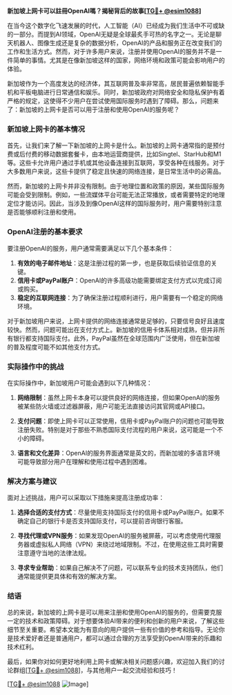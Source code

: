 **新加坡上网卡可以註冊OpenAI嗎？揭秘背后的故事[[TG💪+ @esim1088](https://t.me/s/esim1088)]**

在当今这个数字化飞速发展的时代，人工智能（AI）已经成为我们生活中不可或缺的一部分。而提到AI领域，OpenAI无疑是全球最炙手可热的名字之一。无论是聊天机器人、图像生成还是复杂的数据分析，OpenAI的产品和服务正在改变我们的工作和生活方式。然而，对于许多用户来说，注册并使用OpenAI的服务并不是一件简单的事情。尤其是在像新加坡这样的国家，网络环境和政策可能会影响用户的体验。

新加坡作为一个高度发达的经济体，其互联网普及率非常高，居民普遍依赖智能手机和平板电脑进行日常通信和娱乐。同时，新加坡政府对网络安全和隐私保护有着严格的规定，这使得不少用户在尝试使用国际服务时遇到了障碍。那么，问题来了：新加坡的上网卡是否可以用于注册和使用OpenAI的服务呢？

### 新加坡上网卡的基本情况

首先，让我们来了解一下新加坡的上网卡是什么。新加坡的上网卡通常指的是预付费或后付费的移动数据套餐卡，由本地运营商提供，比如Singtel、StarHub和M1等。这些卡允许用户通过手机或其他设备连接到互联网，享受各种在线服务。对于大多数用户来说，这些卡提供了稳定且快速的网络连接，是日常生活中的必需品。

然而，新加坡的上网卡并非没有限制。由于地理位置和政策的原因，某些国际服务可能会受到限制。例如，一些流媒体平台可能无法正常播放，或者需要特定的地理定位才能访问。因此，当涉及到像OpenAI这样的国际服务时，用户需要特别注意是否能够顺利注册和使用。

### OpenAI注册的基本要求

要注册OpenAI的服务，用户通常需要满足以下几个基本条件：

1. **有效的电子邮件地址**：这是注册过程的第一步，也是获取后续验证信息的关键。
2. **信用卡或PayPal账户**：OpenAI的许多高级功能需要绑定支付方式以完成订阅或购买。
3. **稳定的互联网连接**：为了确保注册过程顺利进行，用户需要有一个稳定的网络环境。

对于新加坡用户来说，上网卡提供的网络连接通常是足够的，只要信号良好且速度较快。然而，问题可能出在支付方式上。新加坡的信用卡体系相对成熟，但并非所有银行都支持国际支付。此外，PayPal虽然在全球范围内广泛使用，但在新加坡的普及程度可能不如其他支付方式。

### 实际操作中的挑战

在实际操作中，新加坡用户可能会遇到以下几种情况：

1. **网络限制**：虽然上网卡本身可以提供良好的网络连接，但如果OpenAI的服务被某些防火墙或过滤器屏蔽，用户可能无法直接访问其官网或API接口。
   
2. **支付问题**：即使上网卡可以正常使用，信用卡或PayPal账户的问题也可能导致注册失败。特别是对于那些不熟悉国际支付流程的用户来说，这可能是一个不小的障碍。

3. **语言和文化差异**：OpenAI的服务界面通常是英文的，而新加坡的多语言环境可能导致部分用户在理解和使用过程中遇到困难。

### 解决方案与建议

面对上述挑战，用户可以采取以下措施来提高注册成功率：

1. **选择合适的支付方式**：尽量使用支持国际支付的信用卡或PayPal账户。如果不确定自己的银行卡是否支持国际支付，可以提前咨询银行客服。

2. **寻找代理或VPN服务**：如果发现OpenAI的服务被屏蔽，可以考虑使用代理服务器或虚拟私人网络（VPN）来绕过地域限制。不过，在使用这些工具时需要注意遵守当地的法律法规。

3. **寻求专业帮助**：如果自己解决不了问题，可以联系专业的技术支持团队，他们通常能提供更具体和有效的解决方案。

### 结语

总的来说，新加坡的上网卡是可以用来注册和使用OpenAI的服务的，但需要克服一定的技术和政策障碍。对于想要体验AI带来的便利和创新的用户来说，了解这些细节至关重要。希望本文能为有意向的用户提供一些有价值的参考和指导。无论你是技术爱好者还是普通用户，都可以通过合理的方法享受到OpenAI带来的乐趣和技术红利。

最后，如果你对如何更好地利用上网卡或解决相关问题感兴趣，欢迎加入我们的讨论群组[[TG💪+ @esim1088](https://t.me/s/esim1088)]，与其他用户一起交流经验和技巧！

[[TG💪+ @esim1088](https://t.me/s/esim1088) ![Image](https://i.postimg.cc/4NQfJmqS/Snipaste-2025-05-13-00-14-12.png)]